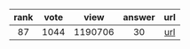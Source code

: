 
| rank | vote | view | answer | url |
|:-:|:-:|:-:|:-:|:-:|
|87|1044|1190706|30| [url](http://stackoverflow.com/questions/3964681/find-all-files-in-a-directory-with-extension-txt-in-python) |
